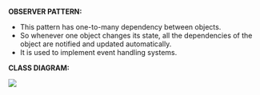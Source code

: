 


<b>OBSERVER PATTERN:</b>

- This pattern has one-to-many dependency between objects.
- So whenever one object changes its state, all the dependencies of the object are notified and updated automatically.
- It is used to implement event handling systems.



<b>CLASS DIAGRAM:</b>

<img src="https://cloud.githubusercontent.com/assets/14101008/11768459/aae7dd2c-a18a-11e5-8ec8-66601af64d3d.gif"></img>


